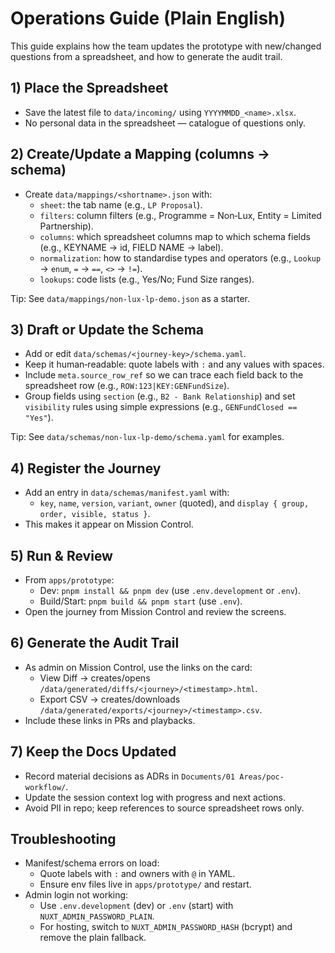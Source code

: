 # Operations Guide (Plain English)

This guide explains how the team updates the prototype with new/changed questions from a spreadsheet, and how to generate the audit trail.

## 1) Place the Spreadsheet

- Save the latest file to `data/incoming/` using `YYYYMMDD_<name>.xlsx`.
- No personal data in the spreadsheet — catalogue of questions only.

## 2) Create/Update a Mapping (columns → schema)

- Create `data/mappings/<shortname>.json` with:
  - `sheet`: the tab name (e.g., `LP Proposal`).
  - `filters`: column filters (e.g., Programme = Non‑Lux, Entity = Limited Partnership).
  - `columns`: which spreadsheet columns map to which schema fields (e.g., KEYNAME → id, FIELD NAME → label).
  - `normalization`: how to standardise types and operators (e.g., `Lookup` → `enum`, `=` → `==`, `<>` → `!=`).
  - `lookups`: code lists (e.g., Yes/No; Fund Size ranges).

Tip: See `data/mappings/non-lux-lp-demo.json` as a starter.

## 3) Draft or Update the Schema

- Add or edit `data/schemas/<journey-key>/schema.yaml`.
- Keep it human‑readable: quote labels with `:` and any values with spaces.
- Include `meta.source_row_ref` so we can trace each field back to the spreadsheet row (e.g., `ROW:123|KEY:GENFundSize`).
- Group fields using `section` (e.g., `B2 - Bank Relationship`) and set `visibility` rules using simple expressions (e.g., `GENFundClosed == "Yes"`).

Tip: See `data/schemas/non-lux-lp-demo/schema.yaml` for examples.

## 4) Register the Journey

- Add an entry in `data/schemas/manifest.yaml` with:
  - `key`, `name`, `version`, `variant`, `owner` (quoted), and `display { group, order, visible, status }`.
- This makes it appear on Mission Control.

## 5) Run & Review

- From `apps/prototype`:
  - Dev: `pnpm install && pnpm dev` (use `.env.development` or `.env`).
  - Build/Start: `pnpm build && pnpm start` (use `.env`).
- Open the journey from Mission Control and review the screens.

## 6) Generate the Audit Trail

- As admin on Mission Control, use the links on the card:
  - View Diff → creates/opens `/data/generated/diffs/<journey>/<timestamp>.html`.
  - Export CSV → creates/downloads `/data/generated/exports/<journey>/<timestamp>.csv`.
- Include these links in PRs and playbacks.

## 7) Keep the Docs Updated

- Record material decisions as ADRs in `Documents/01 Areas/poc-workflow/`.
- Update the session context log with progress and next actions.
- Avoid PII in repo; keep references to source spreadsheet rows only.

## Troubleshooting

- Manifest/schema errors on load:
  - Quote labels with `:` and owners with `@` in YAML.
  - Ensure env files live in `apps/prototype/` and restart.
- Admin login not working:
  - Use `.env.development` (dev) or `.env` (start) with `NUXT_ADMIN_PASSWORD_PLAIN`.
  - For hosting, switch to `NUXT_ADMIN_PASSWORD_HASH` (bcrypt) and remove the plain fallback.

